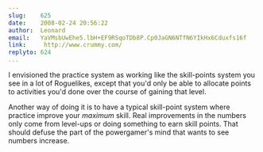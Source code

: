 ```yaml
---
slug:    625
date:    2008-02-24 20:56:22
author:  Leonard
email:   YaVMsbUwEhe5.lbH+EF9RSqoTDb8P.Cp0JaGN6NTfN6YIkHx6Cduxfs16f
link:     http://www.crummy.com/
replyto: 624
...
```


I envisioned the practice system as working like the skill-points
system you see in a lot of Roguelikes, except that you'd only be able
to allocate points to activities you'd done over the course of gaining
that level.

Another way of doing it is to have a typical skill-point system where
practice improve your _maximum_ skill. Real improvements in the
numbers only come from level-ups or doing something to earn skill
points. That should defuse the part of the powergamer's mind that
wants to see numbers increase.
